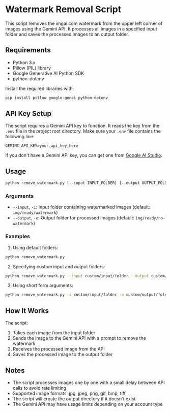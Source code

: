 # Watermark Removal Script

This script removes the imgai.com watermark from the upper left corner of images using the Gemini API. It processes all images in a specified input folder and saves the processed images to an output folder.

## Requirements

- Python 3.x
- Pillow (PIL) library
- Google Generative AI Python SDK
- python-dotenv

Install the required libraries with:

```bash
pip install pillow google-genai python-dotenv
```

## API Key Setup

The script requires a Gemini API key to function. It reads the key from the `.env` file in the project root directory. Make sure your `.env` file contains the following line:

```
GEMINI_API_KEY=your_api_key_here
```

If you don't have a Gemini API key, you can get one from [Google AI Studio](https://ai.google.dev/).

## Usage

```bash
python remove_watermark.py [--input INPUT_FOLDER] [--output OUTPUT_FOLDER]
```

### Arguments

- `--input`, `-i`: Input folder containing watermarked images (default: `img/ready/watermark`)
- `--output`, `-o`: Output folder for processed images (default: `img/ready/no-watermark`)

### Examples

1. Using default folders:

```bash
python remove_watermark.py
```

2. Specifying custom input and output folders:

```bash
python remove_watermark.py --input custom/input/folder --output custom/output/folder
```

3. Using short form arguments:

```bash
python remove_watermark.py -i custom/input/folder -o custom/output/folder
```

## How It Works

The script:

1. Takes each image from the input folder
2. Sends the image to the Gemini API with a prompt to remove the watermark
3. Receives the processed image from the API
4. Saves the processed image to the output folder

## Notes

- The script processes images one by one with a small delay between API calls to avoid rate limiting
- Supported image formats: jpg, jpeg, png, gif, bmp, tiff
- The script will create the output directory if it doesn't exist
- The Gemini API may have usage limits depending on your account type
